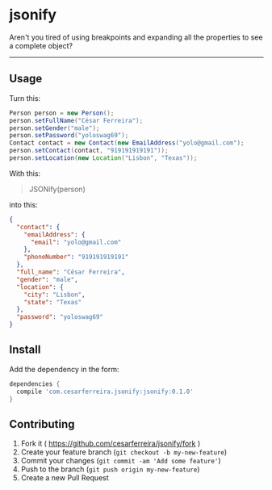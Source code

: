 # jsonify
Aren't you tired of using breakpoints and expanding all the properties to see a complete object?

-----------------------------------------

## Usage

Turn this:
```java
Person person = new Person();
person.setFullName("César Ferreira");
person.setGender("male");
person.setPassword("yoloswag69");
Contact contact = new Contact(new EmailAddress("yolo@gmail.com");
person.setContact(contact, "919191919191"));
person.setLocation(new Location("Lisbon", "Texas"));
```

With this:
> JSONify(person)

into this:
```json
{
  "contact": {
    "emailAddress": {
      "email": "yolo@gmail.com"
    },
    "phoneNumber": "919191919191"
  },
  "full_name": "César Ferreira",
  "gender": "male",
  "location": {
    "city": "Lisbon",
    "state": "Texas"
  },
  "password": "yoloswag69"
}
```


## Install

Add the dependency in the form:
```groovy
dependencies {
  compile 'com.cesarferreira.jsonify:jsonify:0.1.0'
}
```



## Contributing

1. Fork it ( https://github.com/cesarferreira/jsonify/fork )
2. Create your feature branch (`git checkout -b my-new-feature`)
3. Commit your changes (`git commit -am 'Add some feature'`)
4. Push to the branch (`git push origin my-new-feature`)
5. Create a new Pull Request
